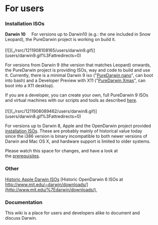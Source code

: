 For users
=========
### Installation ISOs
**Darwin 10**     For versions up to Darwin10 (e.g.: the one included in Snow Leopard), the PureDarwin project is working on build it.
<div style="margin:5px 10px 0px 0px;display:inline;float:left">
[![](_/rsrc/1211908108165/users/darwin9.gif)](users/darwin9.gif%3Fattredirects=0)

For versions from Darwin 9 (the version that matches Leopard) onwards, the PureDarwin project is providing ISOs, way and code to build and use it. Currently, there is a minimal Darwin 9 iso ("[PureDarwin nano](downloads/puredarwin-nano.html)", can boot into bash) and a Developer Preview with X11 ("[PureDarwin Xmas](downloads/xmas.html)", can boot into a X11 desktop). 

If you are a developer, you can create your own, full PureDarwin 9 ISOs and virtual machines with our scripts and tools as described [here](developers/repository.html).

<div style="margin:5px 10px 0px 0px;display:inline;float:left">
[![](_/rsrc/1211908089462/users/darwin8.gif)](users/darwin8.gif%3Fattredirects=0)

For versions up to Darwin 8, Apple and the OpenDarwin project provided [installation ISOs](http://opensource.apple.com/static/iso/).
These are probably mainly of historical value today since the i386 version is binary incompatible to both newer versions of Darwin and Mac OS X, and hardware support is limited to older systems.


Please watch this space for changes, and have a look at the [prerequisites](users/prerequisites.html).
### Other
[Historic Apple Darwin ISOs](http://opensource.apple.com/static/iso/)
[Historic OpenDarwin 6 ISOs at http://www.mit.edu/~darwin/downloads/](http://www.mit.edu/%7Edarwin/downloads/) 
### Documentation
This wiki is a place for users and developers alike to document and discuss Darwin.
